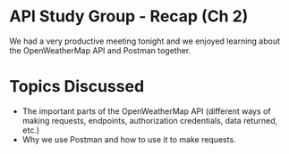 # API Study Group - Recap (Ch 2)

We had a very productive meeting tonight and we enjoyed learning about the OpenWeatherMap API and Postman together.

# **Topics Discussed** 

- The important parts of the OpenWeatherMap API (different ways of making requests, endpoints, authorization credentials, data returned, etc.)
- Why we use Postman and how to use it to make requests.



